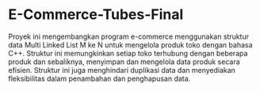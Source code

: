 # E-Commerce-Tubes-Final

Proyek ini mengembangkan program e-commerce menggunakan struktur data Multi Linked List M ke N untuk mengelola produk toko dengan bahasa C++. Struktur ini memungkinkan setiap toko terhubung dengan beberapa produk dan sebaliknya, menyimpan dan mengelola data produk secara efisien. Struktur ini juga menghindari duplikasi data dan menyediakan fleksibilitas dalam penambahan dan penghapusan data.
